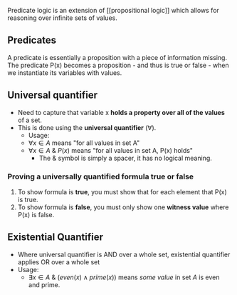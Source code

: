 Predicate logic is an extension of [[propositional logic]] which allows for reasoning over infinite sets of values.

## Predicates
A predicate is essentially a proposition with a piece of information missing. The predicate P(x) becomes a proposition - and thus is true or false - when we instantiate its variables with values.

## Universal quantifier
- Need to capture that variable x **holds a property over all of the values** of a set.
- This is done using the **universal quantifier** ($\forall$).
	- Usage:
	- $\forall x \in A$ means "for all values in set A"
	-  $\forall x \in A \  \&\  P(x)$ means "for all values in set A, P(x) holds"
		- The $\&$ symbol is simply a spacer, it has no logical meaning.

### Proving a universally quantified formula true or false
1. To show formula is **true**, you must show that for each element that P(x) is true.
2. To show formula is **false**, you must only show one **witness value** where P(x) is false.

## Existential Quantifier
- Where universal quantifier is AND over a whole set, existential quantifier applies OR over a whole set
- Usage:
	- $\exists x \in A\ \&\  (even(x) \land prime(x))$ means *some value* in set $A$ is even and prime.
